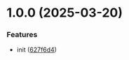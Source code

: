 # 1.0.0 (2025-03-20)


### Features

* init ([627f6d4](https://github.com/ChristianPRO1982/global-db/commit/627f6d407751b52af84ef1f5e7f924e7fffd2ae2))
